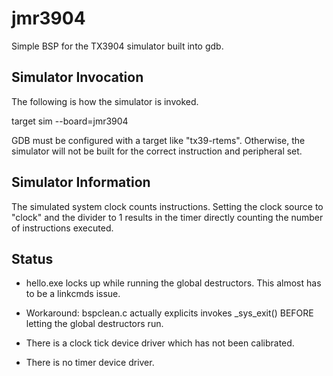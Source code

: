 jmr3904
=======
Simple BSP for the TX3904 simulator built into gdb.

Simulator Invocation
--------------------
The following is how the simulator is invoked.

target sim --board=jmr3904

GDB must be configured with a target like "tx39-rtems".  Otherwise,
the simulator will not be built for the correct instruction
and peripheral set.

Simulator Information
---------------------
The simulated system clock counts instructions.  Setting the clock
source to "clock" and the divider to 1 results in the timer directly
counting the number of instructions executed.

Status
------

+ hello.exe locks up while running the global destructors.  This almost
  has to be a linkcmds issue.

+ Workaround: bspclean.c actually explicits invokes _sys_exit() BEFORE
  letting the global destructors run.

+ There is a clock tick device driver which has not been calibrated.

+ There is no timer device driver.
